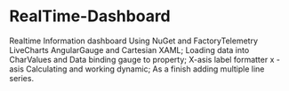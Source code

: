 # RealTime-Dashboard
Realtime Information dashboard 
Using NuGet and FactoryTelemetry
LiveCharts AngularGauge and Cartesian XAML;
Loading data into CharValues and Data binding gauge to property;
X-asis label formatter 
x -asis Calculating and working dynamic;
As a finish adding multiple line series.
